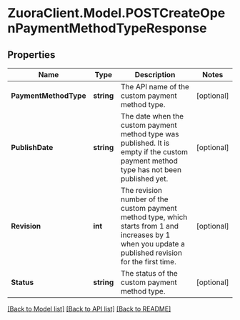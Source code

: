 # ZuoraClient.Model.POSTCreateOpenPaymentMethodTypeResponse

## Properties

Name | Type | Description | Notes
------------ | ------------- | ------------- | -------------
**PaymentMethodType** | **string** | The API name of the custom payment method type.  | [optional] 
**PublishDate** | **string** | The date when the custom payment method type was published. It is empty if the custom payment method type has not been published yet.  | [optional] 
**Revision** | **int** | The revision number of the custom payment method type, which starts from 1 and increases by 1 when you update a published revision for the first time.  | [optional] 
**Status** | **string** | The status of the custom payment method type.  | [optional] 

[[Back to Model list]](../README.md#documentation-for-models) [[Back to API list]](../README.md#documentation-for-api-endpoints) [[Back to README]](../README.md)

